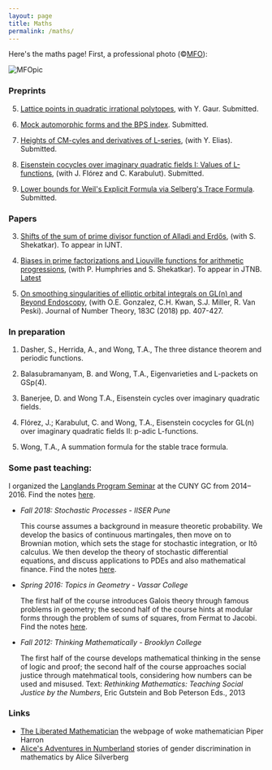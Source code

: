 ```yaml
---
layout: page
title: Maths
permalink: /maths/
---
```


Here's the maths page! First, a professional photo (©[MFO](https://opc.mfo.de/detail?photo_id=21800)):

![MFOpic](https://opc.mfo.de/photoNormal?id=21800)
  
<!--- <p>I'm currently a postdoctoral fellow at the Indian Institute of Science Education and Research (IISER), Pune; previously at the Max Planck Institut für Mathematik (MPIM), Bonn. My work focuses on the interplay between trace formulae and L-functions in the theory of automorphic forms and representation theory. I also like to think about interactions between homotopy theory and number theory.</p> ---> 

### Preprints

5. [Lattice points in quadratic irrational polytopes](https://arxiv.org/abs/1810.01065), with Y. Gaur. Submitted.

4. [Mock automorphic forms and the BPS index](https://arxiv.org/abs/1710.06653). Submitted. 

3. [Heights of CM-cyles and derivatives of L-series](https://arxiv.org/abs/1708.05820), (with Y. Elias). Submitted.

2. [Eisenstein cocycles over imaginary quadratic fields I: Values of L-functions](https://arxiv.org/abs/1611.08565), (with J. Flórez and C. Karabulut). Submitted.

1. [Lower bounds for Weil's Explicit Formula via Selberg's Trace Formula](https://arxiv.org/abs/1608.02296). Submitted.

### Papers

3. [Shifts of the sum of prime divisor function of Alladi and Erdős](https://arxiv.org/abs/1710.10875), (with S. Shekatkar). To appear in IJNT. 

2. [Biases in prime factorizations and Liouville functions for arithmetic progressions](https://arxiv.org/abs/1704.07979), (with P. Humphries and S. Shekatkar). To appear in JTNB. [Latest](ParityFinal.pdf) 

1. [On smoothing singularities of elliptic orbital integrals on GL(n) and Beyond Endoscopy](https://arxiv.org/abs/1608.05938), (with O.E. Gonzalez, C.H. Kwan, S.J. Miller, R. Van Peski). Journal of Number Theory, 183C (2018) pp. 407-427.

### In preparation

1. Dasher, S., Herrida, A., and Wong, T.A., The three distance theorem and periodic functions.

2. Balasubramanyam, B. and Wong, T.A., Eigenvarieties and L-packets on GSp(4).

3. Banerjee, D. and Wong T.A., Eisenstein cycles over imaginary quadratic fields.

4. Flórez, J.; Karabulut, C. and Wong, T.A., Eisenstein cocycles for GL(n) over imaginary quadratic fields II: p-adic L-functions.

5. Wong, T.A., A summation formula for the stable trace formula.


### Some past teaching:

I organized the <a href="langlands">Langlands Program Seminar</a> at the CUNY GC from 2014–2016. Find the notes <a href="Langlands learning notes.pdf">here</a>.

- <i>Fall 2018: Stochastic Processes - IISER Pune</i>

  This course assumes a background in measure theoretic probability. We develop the basics of continuous martingales, then move on to Brownian motion, which sets the stage for stochastic integration, or Itô calculus. We then develop the theory of stochastic differential equations, and discuss applications to PDEs and also mathematical finance. Find the notes <a href="426Notes.pdf">here</a>.


- <i>Spring 2016: Topics in Geometry - Vassar College</i>

  The first half of the course introduces Galois theory through famous problems in geometry; the second half of the course hints at modular forms through the problem of sums of squares, from Fermat to Jacobi.  Find the notes <a href="231Notes.pdf">here</a>.


- <i>Fall 2012: Thinking Mathematically - Brooklyn College</i>

  The first half of the course develops mathematical thinking in the sense of logic and proof; the second half of the course approaches social justice through matehmatical tools, considering how numbers can be used and misused. Text: <em>Rethinking Mathematics: Teaching Social Justice by the Numbers</em>, Eric Gutstein and Bob Peterson Eds., 2013

### Links

- [The Liberated Mathematician](http://www.theliberatedmathematician.com/) the webpage of woke mathematician Piper Harron
- [Alice's Adventures in Numberland](https://sites.google.com/site/numberlandadventures/) stories of gender discrimination in mathematics by Alice Silverberg


<!---Complete list of courses:

- Xiamen University Malaysia
	- Summer 2018: Calculus I
- IISER Pune
	- Fall 2018: Stochastic Processes
	- Summer 2017: Summer Student Programme project mentor

- Williams College
	- Summer 2016: SMALL REU project mentor

- Vassar College
	- Spring 2016: Multivariable calculus, 2 sections; Topics in geometry

- Hunter College
	- Fall 2015: Calculus II; Precalculus
	- Spring 2015: Calculus II
	- Fall 2014: Calculus II
	- Summer 2014: Calculus IV
	- Spring 2014: Calculus II; Calculus III
	- Fall 2013: Calculus I; Algebra

- Brooklyn College
  	- Summer 2013: Pre-Calculus
	- Spring 2013: Thinking Mathematically; Precalculus
	- Fall 2012: Thinking Mathematically, 2 sections
	- Summer 2012: Pre-Calculus
- Bronx Community College
	- Spring 2012: Arithmetic and Algebra
	- Fall 2011: Arithmetic and Algebra --->
